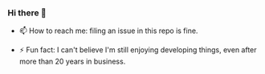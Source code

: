 ### Hi there 👋

- 📫 How to reach me: filing an issue in this repo is fine.

- ⚡ Fun fact: I can't believe I'm still enjoying developing things, even after more than 20 years in business.
